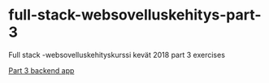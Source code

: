 # full-stack-websovelluskehitys-part-3
Full stack -websovelluskehityskurssi kevät 2018 part 3 exercises

[Part 3 backend app](https://gentle-fjord-82398.herokuapp.com)